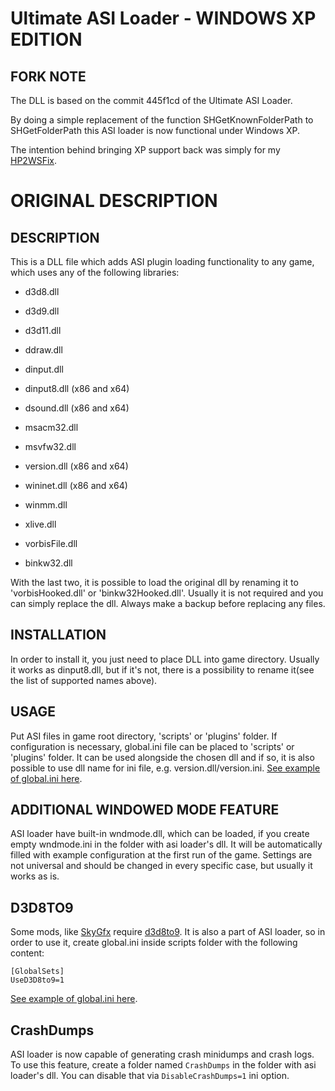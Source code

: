 # Ultimate ASI Loader - WINDOWS XP EDITION

## FORK NOTE
The DLL is based on the commit 445f1cd of the Ultimate ASI Loader.

By doing a simple replacement of the function SHGetKnownFolderPath to SHGetFolderPath this ASI loader is now functional under Windows XP.

The intention behind bringing XP support back was simply for my [HP2WSFix](https://github.com/xan1242/hp2wsfix).

# ORIGINAL DESCRIPTION

## DESCRIPTION

This is a DLL file which adds ASI plugin loading functionality to any game, which uses any of the following libraries:

- d3d8.dll
- d3d9.dll
- d3d11.dll
- ddraw.dll
- dinput.dll
- dinput8.dll (x86 and x64)
- dsound.dll (x86 and x64)
- msacm32.dll
- msvfw32.dll
- version.dll (x86 and x64)
- wininet.dll (x86 and x64)
- winmm.dll
- xlive.dll

- vorbisFile.dll
- binkw32.dll

With the last two, it is possible to load the original dll by renaming it to 'vorbisHooked.dll' or 'binkw32Hooked.dll'.
Usually it is not required and you can simply replace the dll. Always make a backup before replacing any files.

## INSTALLATION

In order to install it, you just need to place DLL into game directory. Usually it works as dinput8.dll, but if it's not, there is a possibility to rename it(see the list of supported names above).

## USAGE

Put ASI files in game root directory, 'scripts' or 'plugins' folder.
If configuration is necessary, global.ini file can be placed to 'scripts' or 'plugins' folder. It can be used alongside the chosen dll and if so, it is also possible to use dll name for ini file, e.g. version.dll/version.ini.
[See example of global.ini here](https://github.com/ThirteenAG/Ultimate-ASI-Loader/blob/master/data/scripts/global.ini).

## ADDITIONAL WINDOWED MODE FEATURE

ASI loader have built-in wndmode.dll, which can be loaded, if you create empty wndmode.ini in the folder with asi loader's dll. It will be automatically filled with example configuration at the first run of the game. Settings are not universal and should be changed in every specific case, but usually it works as is.

## D3D8TO9

Some mods, like [SkyGfx](https://github.com/aap/skygfx_vc) require [d3d8to9](https://github.com/crosire/d3d8to9). It is also a part of ASI loader, so in order to use it, create global.ini inside scripts folder with the following content:

```
[GlobalSets]
UseD3D8to9=1
```

[See example of global.ini here](https://github.com/ThirteenAG/Ultimate-ASI-Loader/blob/master/data/scripts/global.ini#L6).

## CrashDumps

ASI loader is now capable of generating crash minidumps and crash logs. To use this feature, create a folder named `CrashDumps` in the folder with asi loader's dll. You can disable that via `DisableCrashDumps=1` ini option.
